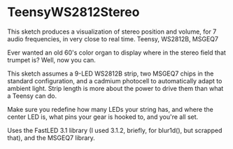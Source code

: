 # TeensyWS2812Stereo
This sketch produces a visualization of stereo position and volume, for 7 audio frequencies, in very close to real time. Teensy, WS2812B, MSGEQ7

Ever wanted an old 60's color organ to display where in the stereo field that trumpet is? Well, now you can.

This sketch assumes a 9-LED WS2812B strip, two MSGEQ7 chips in the standard configuration, and a cadmium photocell to automatically adapt to ambient light. Strip length is more about the power to drive them than what a Teensy can do.

Make sure you redefine how many LEDs your string has, and where the center LED is, what pins your gear is hooked to, and you're all set.

Uses the FastLED 3.1 library (I used 3.1.2, briefly, for blur1d(), but scrapped that), and the MSGEQ7 library.
